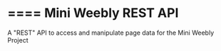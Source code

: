 ====
Mini Weebly REST API
====
A "REST" API to access and manipulate page data for the Mini Weebly Project
